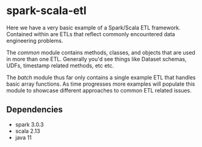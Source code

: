 # spark-scala-etl

Here we have a very basic example of a Spark/Scala ETL framework.
Contained within are ETLs that reflect commonly encountered data 
engineering problems.

The _common_ module contains methods, classes, and objects that are
used in more than one ETL. Generally you'd see things like Dataset
schemas, UDFs, timestamp related methods, etc etc.

The _batch_ module thus far only contains a single example ETL that
handles basic array functions. As time progresses more examples 
will populate this module to showcase different approaches to common
ETL related issues.

## Dependencies
- spark 3.0.3
- scala 2.13
- java 11
